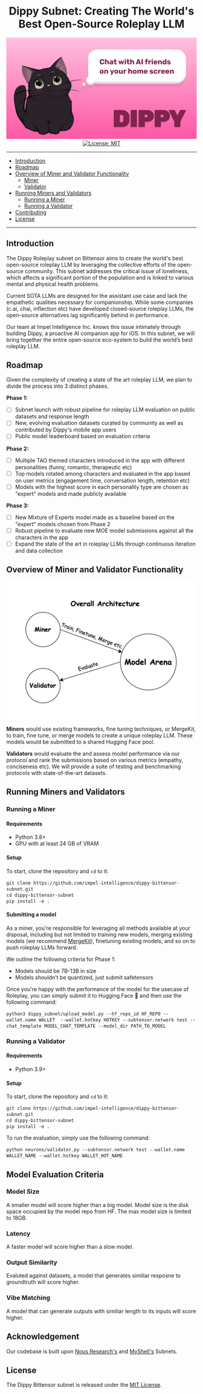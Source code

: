 <div align="center">

# Dippy Subnet: Creating The World's Best Open-Source Roleplay LLM <!-- omit in toc -->
[![DIPPY](/assests/Dippy.png)](https://dippy.ai)
[![License: MIT](https://img.shields.io/badge/License-MIT-yellow.svg)](https://opensource.org/licenses/MIT) 

---

</div>

- [Introduction](#introduction)
- [Roadmap](#roadmap)
- [Overview of Miner and Validator Functionality](#overview-of-miner-and-validator-functionality)
  - [Miner](#miner)
  - [Validator](#validator)
- [Running Miners and Validators](#running-miners-and-validators)
  - [Running a Miner](#running-a-miner)
  - [Running a Validator](#running-a-validator)
- [Contributing](#contributing)
- [License](#license)

---

## Introduction

The Dippy Roleplay subnet on Bittensor aims to create the world's best open-source roleplay LLM by leveraging the collective efforts of the open-source community. This subnet addresses the critical issue of loneliness, which affects a significant portion of the population and is linked to various mental and physical health problems. 

Current SOTA LLMs are designed for the assistant use case and lack the empathetic qualities necessary for companionship. While some companies (c.ai, chai, inflection etc) have developed closed-source roleplay LLMs, the open-source alternatives lag significantly behind in performance. 

Our team at Impel Intelligence Inc. knows this issue intimately through building Dippy, a proactive AI companion app for iOS.  In this subnet, we will bring together the entire open-source eco-system to build the world’s best roleplay LLM.

## Roadmap

Given the complexity of creating a state of the art roleplay LLM, we plan to divide the process into 3 distinct phases.

**Phase 1:** 
- [ ] Subnet launch with robust pipeline for roleplay LLM evaluation on public datasets and response length 
- [ ] New, evolving evaluation datasets curated by community as well as contributed by Dippy's mobile app users
- [ ] Public model leaderboard based on evaluation criteria

**Phase 2:** 
- [ ] Multiple TAO themed characters introduced in the app with different personalities (funny, romantic, therapeutic etc)
- [ ] Top models rotated among characters and evaluated in the app based on user metrics (engagement time, conversation length, retention etc)
- [ ] Models with the highest score in each personality type are chosen as "expert" models and made publicly available

**Phase 3:** 
- [ ] New Mixture of Experts model made as a baseline based on the "expert" models chosen from Phase 2
- [ ] Robust pipeline to evaluate new MOE model submissions against all the characters in the app
- [ ] Expand the state of the art in roleplay LLMs through continuous iteration and data collection

## Overview of Miner and Validator Functionality

![overview](/assests/model_architecture.png)

**Miners** would use existing frameworks, fine tuning techniques, or MergeKit, to train, fine tune, or merge models to create a unique roleplay LLM. These models would be submitted to a shared Hugging Face pool. 

**Validators** would evaluate the and assess model performance via our protocol and rank the submissions based on various metrics (empathy, conciseness etc). We will provide a suite of 
testing and benchmarking protocols with state-of-the-art datasets.



## Running Miners and Validators
### Running a Miner


#### Requirements
- Python 3.8+
- GPU with at least 24 GB of VRAM

#### Setup
To start, clone the repository and `cd` to it:
```
git clone https://github.com/impel-intelligence/dippy-bittensor-subnet.git
cd dippy-bittensor-subnet
pip install -e .
```
#### Submitting a model
As a miner, you're responsible for leveraging all methods available at your disposal, including but not limited to training new models, merging existing models (we recommend [MergeKit](https://github.com/arcee-ai/mergekit)), finetuning existing models, and so on to push roleplay LLMs forward.

We outline the following criteria for Phase 1:

- Models should be 7B-13B in size
- Models shouldn't be quantized, just submit safetensors

Once you're happy with the performance of the model for the usecase of Roleplay, you can simply submit it to Hugging Face 🤗 and then use the following command:

```
python3 dippy_subnet/upload_model.py --hf_repo_id HF_REPO --wallet.name WALLET  --wallet.hotkey HOTKEY --subtensor.network test --chat_template MODEL_CHAT_TEMPLATE --model_dir PATH_TO_MODEL   
```


### Running a Validator

#### Requirements
- Python 3.9+

#### Setup
To start, clone the repository and `cd` to it:
```
git clone https://github.com/impel-intelligence/dippy-bittensor-subnet.git
cd dippy-bittensor-subnet
pip install -e .
```
To run the evaluation, simply use the following command:

```
python neurons/validator.py --subtensor.network test --wallet.name WALLET_NAME --wallet.hotkey WALLET_HOT_NAME
```

## Model Evaluation Criteria
### Model Size
A smaller model will score higher than a big model. Model size is the disk space occupied by the model repo from HF. The max model size is limited to 18GB.

<!-- $S_{size} = 1 - ModelSize/ MaxModelSize$ -->
### Latency
A faster model will score higher than a slow model.

### Output Similarity
Evaluted against datasets, a model that generates similiar resposne to groundtruth will score higher.

### Vibe Matching
A model that can generate outputs with similiar length to its inputs will score higher.

## Acknowledgement

Our codebase is built upon [Nous Research's](https://github.com/NousResearch/finetuning-subnet) and [MyShell's](https://github.com/myshell-ai/MyShell-TTS-Subnet?tab=readme-ov-file) Subnets.

## License

The Dippy Bittensor subnet is released under the [MIT License](./LICENSE).
